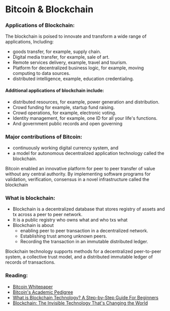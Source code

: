 # Bitcoin & Blockchain

### Applications of Blockchain:
The blockchain is poised to innovate and transform a wide range of applications, 
Including: 

- goods transfer, for example, supply chain. 
- Digital media transfer, for example, sale of art. 
- Remote services delivery, example, travel and tourism. 
- Platform for decentralized business logic, for example, moving computing to data sources. 
- distributed intelligence, example, education credentialing. 

#### Additional applications of blockchain include:

- distributed resources, for example, power generation and distribution. 
- Crowd funding for example, startup fund raising. 
- Crowd operations, for example, electronic voting. 
- Identity management, for example, one ID for all your life's functions. 
- And government public records and open governing


### Major contributions of Bitcoin:

- continuously working digital currency system, and 
- a model for autonomous decentralized application technology called the blockchain.

Bitcoin enabled an innovative platform for peer to peer transfer of value without any central authority.
By implementing software programs for validation, verification, consensus in a novel infrastructure called the blockchain


### What is blockchain:

- Blockchain is a decentralized database that stores registry of assets and tx across a peer to peer network. 
- It is a public registry who owns what and who txs what
- Blockchain is about 
  - enabling peer to peer transaction in a decentralized network. 
  - Establishing trust among unknown peers. 
  - Recording the transaction in an immutable distributed ledger.

Blockchain technology supports methods for a decentralized peer-to-peer system, a collective trust model, and a distributed immutable ledger of records of transactions.

### Reading:
- [Bitcoin Whitepaper](http://www.bitcoin.org/bitcoin.pdf)
- [Bitcoin's Academic Pedigree](https://queue.acm.org/detail.cfm?id=3136559)
- [What is Blockchain Technology? A Step-by-Step Guide For Beginners](https://blockgeeks.com/guides/what-is-blockchain-technology/)
- [Blockchain: The Invisible Technology That's Changing the World](https://www.pcmag.com/article/351486/blockchain-the-invisible-technology-thats-changing-the-wor)


